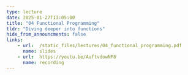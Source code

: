 ```yaml
---
type: lecture
date: 2025-01-27T13:05:00
title: "04 Functional Programming" 
tldr: "Diving deeper into functions"
hide_from_announcments: false
links: 
    - url:  /static_files/lectures/04_functional_programming.pdf
      name: slides
    - url:  https://youtu.be/AuftvdowNF8
      name: recording
---
```

